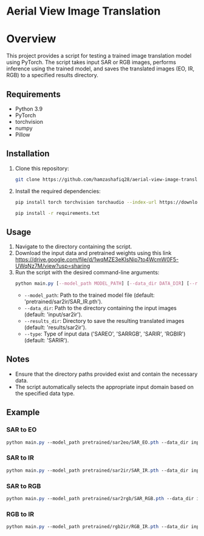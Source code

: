 # Aerial View Image Translation

# Overview

This project provides a script for testing a trained image translation model using PyTorch. The script takes input SAR or RGB images, performs inference using the trained model, and saves the translated images (EO, IR, RGB) to a specified results directory.

## Requirements
- Python 3.9
- PyTorch
- torchvision
- numpy
- Pillow

## Installation
1. Clone this repository:
    ```bash
    git clone https://github.com/hamzashafiq28/aerial-view-image-translation.git
    ```
2. Install the required dependencies:
     ```bash
    pip install torch torchvision torchaudio --index-url https://download.pytorch.org/whl/cu118
    ```
    ```bash
    pip install -r requirements.txt
    ```

## Usage
1. Navigate to the directory containing the script.
2. Download the input data and pretrained weights using this link
   https://drive.google.com/file/d/1wqMZE3eKIsNip7to4WcmW0F5-UWqNz7M/view?usp=sharing
4. Run the script with the desired command-line arguments:
    ```css
    python main.py [--model_path MODEL_PATH] [--data_dir DATA_DIR] [--results_dir RESULTS_DIR] [--type TYPE]
    ```
    - `--model_path`: Path to the trained model file (default: 'pretrained/sar2ir/SAR_IR.pth').
    - `--data_dir`: Path to the directory containing the input images (default: 'input/sar2ir').
    - `--results_dir`: Directory to save the resulting translated images (default: 'results/sar2ir').
    - `--type`: Type of input data ('SAREO', 'SARRGB', 'SARIR', 'RGBIR') (default: 'SARIR').


## Notes
- Ensure that the directory paths provided exist and contain the necessary data.
- The script automatically selects the appropriate input domain based on the specified data type.

## Example

### SAR to EO

```css
python main.py --model_path pretrained/sar2eo/SAR_EO.pth --data_dir input/sar2eo --results_dir results/sar2eo --type SAREO
```

### SAR to IR

```css
python main.py --model_path pretrained/sar2ir/SAR_IR.pth --data_dir input/sar2ir --results_dir results/sar2ir --type SARIR
```

### SAR to RGB

```css
python main.py --model_path pretrained/sar2rgb/SAR_RGB.pth --data_dir input/sar2rgb --results_dir results/sar2rgb --type SARRGB
```

### RGB to IR

```css
python main.py --model_path pretrained/rgb2ir/RGB_IR.pth --data_dir input/rgb2ir --results_dir results/rgb2ir --type RGBIR
